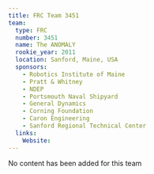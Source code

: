 ```yaml
---
title: FRC Team 3451
team:
  type: FRC
  number: 3451
  name: The ANOMALY
  rookie_year: 2011
  location: Sanford, Maine, USA
  sponsors:
    - Robotics Institute of Maine
    - Pratt & Whitney
    - NDEP
    - Portsmouth Naval Shipyard
    - General Dynamics
    - Corning Foundation
    - Caron Engineering
    - Sanford Regional Technical Center
  links:
    Website: 
---
```

No content has been added for this team